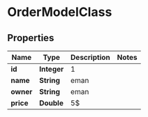
# OrderModelClass

## Properties
Name | Type | Description | Notes
------------ | ------------- | ------------- | -------------
**id** | **Integer** | 1 | 
**name** | **String** | eman | 
**owner** | **String** | eman | 
**price** | **Double** | 5$ | 



